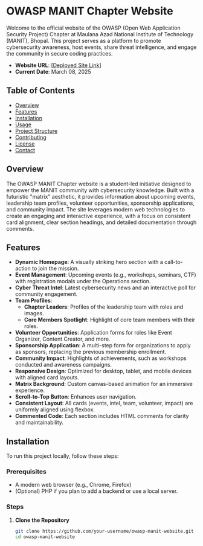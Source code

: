# OWASP MANIT Chapter Website

Welcome to the official website of the OWASP (Open Web Application Security Project) Chapter at Maulana Azad National Institute of Technology (MANIT), Bhopal. This project serves as a platform to promote cybersecurity awareness, host events, share threat intelligence, and engage the community in secure coding practices.

- **Website URL**: [[Deployed Site Link](https://codewithmishra-ashish.github.io/owasp-website/)] 
- **Current Date**: March 08, 2025

## Table of Contents
- [Overview](#overview)
- [Features](#features)
- [Installation](#installation)
- [Usage](#usage)
- [Project Structure](#project-structure)
- [Contributing](#contributing)
- [License](#license)
- [Contact](#contact)

## Overview
The OWASP MANIT Chapter website is a student-led initiative designed to empower the MANIT community with cybersecurity knowledge. Built with a futuristic "matrix" aesthetic, it provides information about upcoming events, leadership team profiles, volunteer opportunities, sponsorship applications, and community impact. The site leverages modern web technologies to create an engaging and interactive experience, with a focus on consistent card alignment, clear section headings, and detailed documentation through comments.

## Features
- **Dynamic Homepage**: A visually striking hero section with a call-to-action to join the mission.
- **Event Management**: Upcoming events (e.g., workshops, seminars, CTF) with registration modals under the Operations section.
- **Cyber Threat Intel**: Latest cybersecurity news and an interactive poll for community engagement.
- **Team Profiles**: 
  - **Chapter Leaders**: Profiles of the leadership team with roles and images.
  - **Core Members Spotlight**: Highlight of core team members with their roles.
- **Volunteer Opportunities**: Application forms for roles like Event Organizer, Content Creator, and more.
- **Sponsorship Application**: A multi-step form for organizations to apply as sponsors, replacing the previous membership enrollment.
- **Community Impact**: Highlights of achievements, such as workshops conducted and awareness campaigns.
- **Responsive Design**: Optimized for desktop, tablet, and mobile devices with aligned card layouts.
- **Matrix Background**: Custom canvas-based animation for an immersive experience.
- **Scroll-to-Top Button**: Enhances user navigation.
- **Consistent Layout**: All cards (events, intel, team, volunteer, impact) are uniformly aligned using flexbox.
- **Commented Code**: Each section includes HTML comments for clarity and maintainability.

## Installation
To run this project locally, follow these steps:

### Prerequisites
- A modern web browser (e.g., Chrome, Firefox)
- (Optional) PHP if you plan to add a backend or use a local server.

### Steps
1. **Clone the Repository**
   ```bash
   git clone https://github.com/your-username/owasp-manit-website.git
   cd owasp-manit-website
